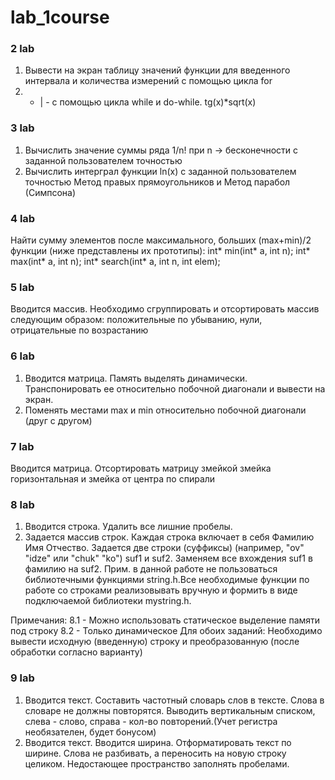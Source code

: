 # lab_1course

### 2 lab ###
1. Вывести на экран таблицу значений функции для введенного интервала и количества измерений с помощью цикла for
2. - | - с помощью цикла while и do-while. tg(x)*sqrt(x)

### 3 lab ###
1. Вычислить значение суммы ряда 1/n! при n -> бесконечности с заданной пользователем точностью
2. Вычислить интерграл функции ln(x) с заданной пользователем точностью
Метод правых прямоугольников и Метод парабол (Симпсона)

### 4 lab ###
Найти сумму элементов после максимального, больших (max+min)/2
функции (ниже представлены их прототипы):
int* min(int* a, int n);
int* max(int* a, int n);
int* search(int* a, int n, int elem);

### 5 lab ###
Вводится массив.
Необходимо сгруппировать и отсортировать массив следующим образом:
положительные по убыванию, нули, отрицательные по возрастанию

### 6 lab ###
1. Вводится матрица. Память выделять динамически. Транспонировать ее относительно побочной диагонали и вывести на экран.
2. Поменять местами max и min относительно побочной диагонали (друг с другом)

### 7 lab ###
Вводится матрица. Отсортировать матрицу змейкой
змейка горизонтальная и змейка от центра по спирали


### 8 lab ###
1. Вводится строка. Удалить все лишние пробелы.
2. Задается массив строк. Каждая строка включает в себя Фамилию Имя Отчество.
Задается две строки (суффиксы) (например, "ov" "idze" или "chuk" "ko") suf1 и suf2. Заменяем все вхождения suf1 в фамилию на suf2.
Прим. в данной работе не пользоваться библиотечными функциями string.h.Все необходимые функции по работе со строками реализовывать вручную и формить в виде подключаемой библиотеки mystring.h.

Примечания:
8.1 - Можно использовать статическое выделение памяти под строку
8.2 - Только динамическое
Для обоих заданий:
Необходимо вывести исходную (введенную) строку и преобразованную (после обработки согласно варианту)


### 9 lab ###
1. Вводится текст. Составить частотный словарь слов в тексте. Слова в словаре не должны повторятся. Выводить вертикальным списком, слева - слово, справа - кол-во повторений.(Учет регистра необязателен, будет бонусом)
2. Вводится текст. Вводится ширина. Отформатировать текст по ширине. Слова не разбивать, а переносить на новую строку целиком. Недостающее пространство заполнять пробелами.
